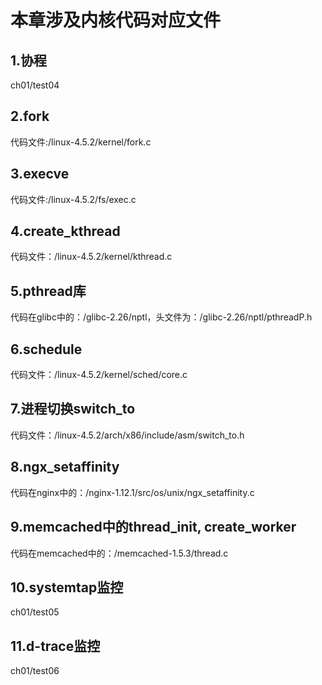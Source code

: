 # 本章涉及内核代码对应文件


## 1.协程

ch01/test04

## 2.fork

代码文件:/linux-4.5.2/kernel/fork.c

## 3.execve

代码文件:/linux-4.5.2/fs/exec.c

## 4.create_kthread

代码文件：/linux-4.5.2/kernel/kthread.c

## 5.pthread库

代码在glibc中的：/glibc-2.26/nptl，头文件为：/glibc-2.26/nptl/pthreadP.h


## 6.schedule

代码文件：/linux-4.5.2/kernel/sched/core.c

## 7.进程切换switch_to

代码文件：/linux-4.5.2/arch/x86/include/asm/switch_to.h

## 8.ngx_setaffinity

代码在nginx中的：/nginx-1.12.1/src/os/unix/ngx_setaffinity.c


## 9.memcached中的thread_init, create_worker

代码在memcached中的：/memcached-1.5.3/thread.c


## 10.systemtap监控

ch01/test05

## 11.d-trace监控

ch01/test06